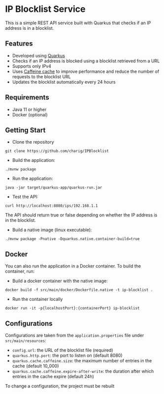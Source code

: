 # IP Blocklist Service

This is a simple REST API service built with Quarkus that checks if an IP address is in a blocklist.

## Features
* Developed using [Quarkus](https://quarkus.io/) 
* Checks if an IP address is blocked using a blocklist retrieved from a URL
* Supports only IPv4
* Uses [Caffeine cache](https://github.com/ben-manes/caffeine) to improve performance and reduce the number of requests to the blocklist URL
* Updates the blocklist automatically every 24 hours

## Requirements
* Java 11 or higher
* Docker (optional)

## Getting Start
* Clone the repository
```
git clone https://github.com/charig/IPBlocklist
```

* Build the application: 
```
./mvnw package
```

* Run the application: 
```
java -jar target/quarkus-app/quarkus-run.jar
```

* Test the API:
```
curl http://localhost:8080/ips/192.168.1.1
```
The API should return true or false depending on whether the IP address is in the blocklist.

* Build a native image (linux executable):
```
./mvnw package -Pnative -Dquarkus.native.container-build=true
```

## Docker
You can also run the application in a Docker container. To build the container, run:

* Build a docker container with the native image:
```
docker build -f src/main/docker/Dockerfile.native -t ip-blocklist .
```

* Run the container locally
```
docker run -it -p{localhostPort}:{containerPort} ip-blocklist
```

## Configurations
Configurations are taken from the `application.properties` file under `src/main/resources`:
* `config.url`: the URL of the blocklist file (required)
* `quarkus.http.port`: the port to listen on (default 8080)
* `quarkus.cache.caffeine.size`: the maximum number of entries in the cache (default 10_000)
* `quarkus.cache.caffeine.expire-after-write`: the duration after which entries in the cache expire (default 24h)

To change a configuration, the project must be rebuilt
